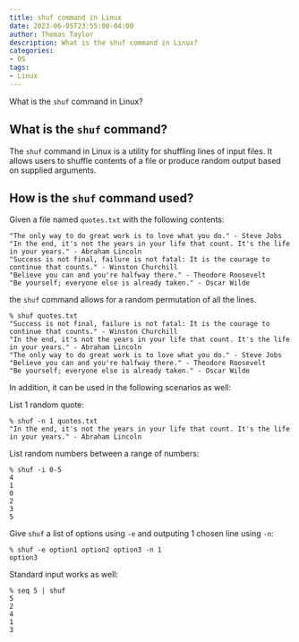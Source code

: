 ```yaml
---
title: shuf command in Linux 
date: 2023-06-05T23:55:00-04:00
author: Thomas Taylor
description: What is the shuf command in Linux?
categories:
- OS
tags:
- Linux
---
```


What is the `shuf` command in Linux?

## What is the `shuf` command?

The `shuf` command in Linux is a utility for shuffling lines of input files. It allows users to shuffle contents of a file or produce random output based on supplied arguments.

## How is the `shuf` command used?

Given a file named `quotes.txt` with the following contents:

```text
"The only way to do great work is to love what you do." - Steve Jobs
"In the end, it's not the years in your life that count. It's the life in your years." - Abraham Lincoln
"Success is not final, failure is not fatal: It is the courage to continue that counts." - Winston Churchill
"Believe you can and you're halfway there." - Theodore Roosevelt
"Be yourself; everyone else is already taken." - Oscar Wilde
```

the `shuf` command allows for a random permutation of all the lines.

```shell
% shuf quotes.txt
"Success is not final, failure is not fatal: It is the courage to continue that counts." - Winston Churchill
"In the end, it's not the years in your life that count. It's the life in your years." - Abraham Lincoln
"The only way to do great work is to love what you do." - Steve Jobs
"Believe you can and you're halfway there." - Theodore Roosevelt
"Be yourself; everyone else is already taken." - Oscar Wilde
```

In addition, it can be used in the following scenarios as well:

List 1 random quote:

```shell
% shuf -n 1 quotes.txt
"In the end, it's not the years in your life that count. It's the life in your years." - Abraham Lincoln
```

List random numbers between a range of numbers:

```shell
% shuf -i 0-5
4
1
0
2
3
5
```

Give `shuf` a list of options using `-e` and outputing 1 chosen line using `-n`:

```shell
% shuf -e option1 option2 option3 -n 1
option3
```

Standard input works as well:

```shell
% seq 5 | shuf
5
2
4
1
3
```
